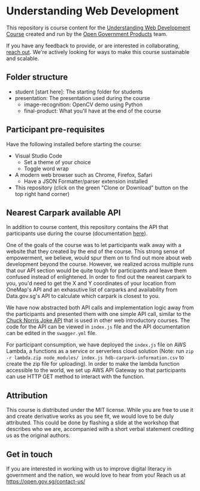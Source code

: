 # Understanding Web Development

This repository is course content for the [Understanding Web Development Course](https://www.cscollege.gov.sg/programmes/pages/display%20programme.aspx?epid=88mh6oplhphm3pdmkhkcpp5smo) created and run by the [Open Government Products](open.gov.sg) team. 

If you have any feedback to provide, or are interested in collaborating, [reach out](https://open.gov.sg/contact-us/). We're actively looking for ways to make this course sustainable and scalable.

## Folder structure

- student [start here]: The starting folder for students
- presentation: The presentation used during the course 
  - image-recognition: OpenCV demo using Python
  - final-product: What you'll have at the end of the course

## Participant pre-requisites
Have the following installed before starting the course:
- Visual Studio Code
    - Set a theme of your choice
    - Toggle word wrap
- A modern web browser such as Chrome, Firefox, Safari
    - Have a JSON Formatter/parser extension installed
- This repository (click on the green "Clone or Download" button on the top right hand corner)

## Nearest Carpark available API

In addition to course content, this repository contains the API that participants use during the course (documentation [here](https://opengovsg.github.io/live-parking-info/)). 

One of the goals of the course was to let participants walk away with a website that they created by the end of the course. This strong sense of empowerment, we believe, would spur them on to find out more about web development beyond the course. However, we realized across multiple runs that our API section would be quite tough for participants and leave them confused instead of enlightened. In order to find out the nearest carpark to you, you'd need to get the X and Y coordinates of your location from OneMap's API and an exhasutive list of carparks and availability from Data.gov.sg's API to calculate which carpark is closest to you.

We have now abstracted both API calls and implementation logic away from the participants and presented them with one simple API call, similar to the [Chuck Norris Joke API](https://api.chucknorris.io/) that is used in other web introductory courses. The code for the API can be viewed in `index.js` file and the API documentation can be edited in the `swagger.yml` file.

For participant consumption, we have deployed the `index.js` file on AWS Lambda, a functions as a service or serverless cloud solution (Note: run `zip -r lambda.zip node_modules/ index.js hdb-carpark-information.csv` to create the zip file for uploading). In order to make the lambda function accessible to the world, we set up AWS API Gateway so that participants can use HTTP GET method to interact with the function.

## Attribution

This course is distributed under the MIT license. While you are free to use it and create derivative works as you see fit, 
we would love to be duly attributed. This could be done by flashing a slide at the workshop that describes who we are, accompanied with a short verbal statement crediting us as the original authors.

## Get in touch

If you are interested in working with us to improve digital literacy in government and the nation, 
we would love to hear from you! Reach us at https://open.gov.sg/contact-us/
